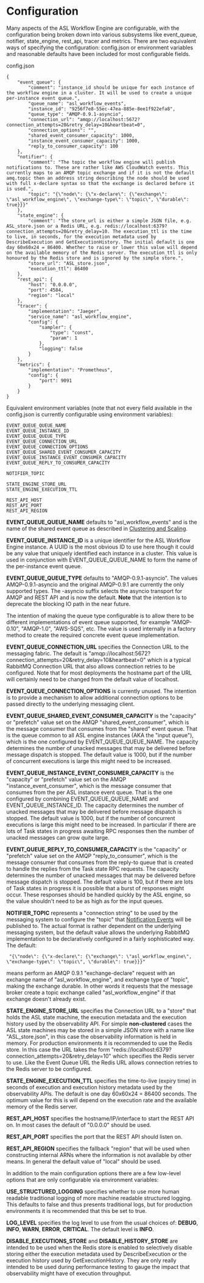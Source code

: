 # Configuration
Many aspects of the ASL Workflow Engine are configurable, with the configuration being broken down into various subsystems like event_queue, notifier, state_engine, rest_api, tracer and metrics. There are two equivalent ways of specifying the configuration: config.json or environment variables and reasonable defaults have been included for most configurable fields.

config.json
```
{
    "event_queue": {
        "comment": "instance_id should be unique for each instance of the workflow engine in a cluster. It will be used to create a unique per-instance event queue.",
        "queue_name": "asl_workflow_events",
        "instance_id": "9256f7e8-55ec-47ea-885e-8ee1f922efa8",
        "queue_type": "AMQP-0.9.1-asyncio",
        "connection_url": "amqp://localhost:5672?connection_attempts=20&retry_delay=10&heartbeat=0",
        "connection_options": "",
        "shared_event_consumer_capacity": 1000,
        "instance_event_consumer_capacity": 1000,
        "reply_to_consumer_capacity": 100
    },
    "notifier": {
        "comment": "The topic the workflow engine will publish notifications to. These are rather like AWS CloudWatch events. This currently maps to an AMQP topic exchange and if it is not the default amq.topic then an address string describing the node should be used with full x-declare syntax so that the exchange is declared before it is used.",
        "topic": "{\"node\": {\"x-declare\": {\"exchange\": \"asl_workflow_engine\", \"exchange-type\": \"topic\", \"durable\": true}}}"
    },
    "state_engine": {
        "comment": "The store_url is either a simple JSON file, e.g. ASL_store.json or a Redis URL, e.g. redis://localhost:6379?connection_attempts=20&retry_delay=10. The execution_ttl is the time to live, in seconds, for the execution metadata used by DescribeExecution and GetExecutionHistory. The initial default is one day 60x60x24 = 86400. Whether to raise or lower this value will depend on the available memory of the Redis server. The execution_ttl is only honoured by the Redis store and is ignored by the simple store.",
        "store_url": "ASL_store.json",
        "execution_ttl": 86400
    },
    "rest_api": {
        "host": "0.0.0.0",
        "port": 4584,
        "region": "local"
    },
    "tracer": {
        "implementation": "Jaeger",
        "service_name": "asl_workflow_engine",
        "config": {
            "sampler": {
                "type": "const",
                "param": 1
            },
            "logging": false
        }
    },
    "metrics": {
        "implementation": "Prometheus",
        "config": {
            "port": 9091
        }
    }
}
```
Equivalent environment variables (note that not every field available in the config.json is currently configurable using environment variables):
```
EVENT_QUEUE_QUEUE_NAME
EVENT_QUEUE_INSTANCE_ID
EVENT_QUEUE_QUEUE_TYPE
EVENT_QUEUE_CONNECTION_URL
EVENT_QUEUE_CONNECTION_OPTIONS
EVENT_QUEUE_SHARED_EVENT_CONSUMER_CAPACITY
EVENT_QUEUE_INSTANCE_EVENT_CONSUMER_CAPACITY
EVENT_QUEUE_REPLY_TO_CONSUMER_CAPACITY

NOTIFIER_TOPIC

STATE_ENGINE_STORE_URL
STATE_ENGINE_EXECUTION_TTL

REST_API_HOST
REST_API_PORT
REST_API_REGION
```
**EVENT_QUEUE_QUEUE_NAME** defaults to "asl_workflow_events" and is the name of the shared event queue as described in [Clustering and Scaling](clustering_and_scaling.md).

**EVENT_QUEUE_INSTANCE_ID** is a unique identifier for the ASL Workflow Engine instance. A UUID is the most obvious ID to use here though it could be any value that uniquely identified each instance in a cluster. This value is used in conjunction with EVENT_QUEUE_QUEUE_NAME to form the name of the per-instance event queue.

**EVENT_QUEUE_QUEUE_TYPE** defaults to "AMQP-0.9.1-asyncio". The values AMQP-0.9.1-asyncio and the original AMQP-0.9.1 are currently the only supported types. The -asyncio suffix selects the asyncio transport for AMQP and REST API and is now the default. **Note** that the intention is to deprecate the blocking IO path in the near future.

The intention of making the queue type configurable is to allow there to be different implementations of event queue supported, for example "AMQP-0.10", "AMQP-1.0", "AWS-SQS", etc. The value is used internally in a factory method to create the required concrete event queue implementation.

**EVENT_QUEUE_CONNECTION_URL** specifies the Connection URL to the messaging fabric. The default is "amqp://localhost:5672?connection_attempts=20&retry_delay=10&heartbeat=0" which is a typical RabbitMQ Connection URL that also allows connection retries to be configured. Note that for most deployments the hostname part of the URL will certainly need to be changed from the default value of localhost.

**EVENT_QUEUE_CONNECTION_OPTIONS** is currently unused. The intention is to provide a mechanism to allow additional connection options to be passed directly to the underlying messaging client.

**EVENT_QUEUE_SHARED_EVENT_CONSUMER_CAPACITY** is the "capacity" or "prefetch" value set on the AMQP "shared_event_consumer", which is the message consumer that consumes from the "shared" event queue. That is the queue common to all ASL engine instances (AKA the "input queue"), which is the one configured by EVENT_QUEUE_QUEUE_NAME. The capacity determines the number of unacked messages that may be delivered before message dispatch is stopped. The default value is 1000, but if the number of concurrent executions is large this might need to be increased.

**EVENT_QUEUE_INSTANCE_EVENT_CONSUMER_CAPACITY** is the "capacity" or "prefetch" value set on the AMQP "instance_event_consumer", which is the message consumer that consumes from the per ASL instance event queue. That is the one configured by combining EVENT_QUEUE_QUEUE_NAME and EVENT_QUEUE_INSTANCE_ID. The capacity determines the number of unacked messages that may be delivered before message dispatch is stopped. The default value is 1000, but if the number of concurrent executions is large this might need to be increased. In particular if there are lots of Task states in progress awaiting RPC responses then the number of unacked messages can grow quite large.

**EVENT_QUEUE_REPLY_TO_CONSUMER_CAPACITY**
is the "capacity" or "prefetch" value set on the AMQP "reply_to_consumer", which is the message consumer that consumes from the reply-to queue that is created to handle the replies from the Task state RPC requests. The capacity determines the number of unacked messages that may be delivered before message dispatch is stopped. The default value is 100, but if there are lots of Task states in progress it is possible that a burst of responses might occur. These responses should be handled quickly by the ASL engine, so the value shouldn't need to be as high as for the input queues.

**NOTIFIER_TOPIC** represents a "connection string" to be used by the messaging system to configure the "topic" that [Notification Events](notification_events.md) will be published to. The actual format is rather dependent on the underlying messaging system, but the default value allows the underlying RabbitMQ implementation to be declaratively configured in a fairly sophisticated way. The default:
```
 "{\"node\": {\"x-declare\": {\"exchange\": \"asl_workflow_engine\", \"exchange-type\": \"topic\", \"durable\": true}}}"
 ```
 means perform an AMQP 0.9.1 "exchange-declare" request with an exchange name of "asl_workflow_engine", and exchange type of "topic", making the exchange durable. In other words it requests that the message broker create a topic exchange called "asl_workflow_engine" if that exchange doesn't already exist.
 
**STATE_ENGINE_STORE_URL** specifies the Connection URL to a "store" that holds the ASL state machine, the execution metadata and the execution history used by the observability API. For simple **non-clustered** cases the ASL state machines may be stored in a simple JSON store with a name like "ASL_store.json", in this case the observability information is held in memory. For production environments it is recommended to use the Redis store. In this case the URL takes the form "redis://localhost:6379?connection_attempts=20&retry_delay=10" which specifies the Redis server to use. Like the Event Queue URL the Redis URL allows connection retries to the Redis server to be configured.

**STATE_ENGINE_EXECUTION_TTL** specifies the time-to-live (expiry time) in seconds of execution and execution history metadata used by the observability APIs. The default is one day 60x60x24 = 86400 seconds. The optimum value for this is will depend on the execution rate and the available memory of the Redis server.

**REST_API_HOST** specifies the hostname/IP/interface to start the REST API on. In most cases the default of "0.0.0.0" should be used.

**REST_API_PORT** specifies the port that the REST API should listen on.

**REST_API_REGION** specifies the fallback "region" that will be used when constructing internal ARNs where the information is not available by other means. In general the default value of "local" should be used.

In addition to the main configuration options there are a few low-level options that are only configurable via environment variables:

**USE_STRUCTURED_LOGGING** specifies whether to use more human readable traditional logging of more machine readable structured logging. This defaults to false and thus presents traditional logs, but for production environments it is recommended that this be set to true.

**LOG_LEVEL** specifies the log level to use from the usual choices of: **DEBUG**, **INFO**, **WARN**, **ERROR**, **CRITICAL**. The default level is **INFO**.

**DISABLE_EXECUTIONS_STORE** and **DISABLE_HISTORY_STORE** are intended to be used when the Redis store is enabled to selectively disable storing either the execution metadata used by DescribeExecution or the execution history used by GetExecutionHistory. They are only really intended to be used during performance testing to gauge the impact that observability might have of execution throughput.
